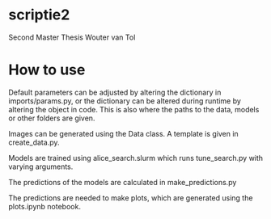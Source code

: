 # scriptie2
Second Master Thesis
Wouter van Tol

# How to use
Default parameters can be adjusted by altering the dictionary in imports/params.py, or the dictionary can be altered during runtime by altering the object in code. This is also where the paths to the data, models or other folders are given.

Images can be generated using the Data class. A template is given in create_data.py.

Models are trained using alice_search.slurm which runs tune_search.py with varying arguments. 

The predictions of the models are calculated in make_predictions.py

The predictions are needed to make plots, which are generated using the plots.ipynb notebook.